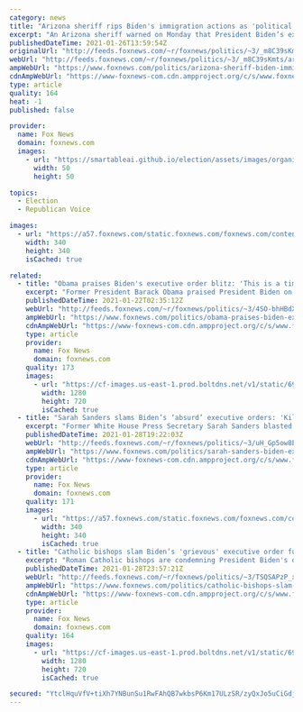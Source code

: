 ```yaml
---
category: news
title: "Arizona sheriff rips Biden's immigration actions as 'political theater': 'Stop this madness'"
excerpt: "An Arizona sheriff warned on Monday that President Biden’s executive orders on immigration are “hasty” and encouraged the president to “stop this madness.”"
publishedDateTime: 2021-01-26T13:59:54Z
originalUrl: "http://feeds.foxnews.com/~r/foxnews/politics/~3/_m8C39sKmts/arizona-sheriff-biden-immigration-actions-political-theater-border-security"
webUrl: "http://feeds.foxnews.com/~r/foxnews/politics/~3/_m8C39sKmts/arizona-sheriff-biden-immigration-actions-political-theater-border-security"
ampWebUrl: "https://www.foxnews.com/politics/arizona-sheriff-biden-immigration-actions-political-theater-border-security.amp"
cdnAmpWebUrl: "https://www-foxnews-com.cdn.ampproject.org/c/s/www.foxnews.com/politics/arizona-sheriff-biden-immigration-actions-political-theater-border-security.amp"
type: article
quality: 164
heat: -1
published: false

provider:
  name: Fox News
  domain: foxnews.com
  images:
    - url: "https://smartableai.github.io/election/assets/images/organizations/foxnews.com-50x50.jpg"
      width: 50
      height: 50

topics:
  - Election
  - Republican Voice

images:
  - url: "https://a57.foxnews.com/static.foxnews.com/foxnews.com/content/uploads/2020/10/340/340/Talia-Kaplan.jpg?ve=1&tl=1"
    width: 340
    height: 340
    isCached: true

related:
  - title: "Obama praises Biden's executive order blitz: 'This is a time for boldness'"
    excerpt: "Former President Barack Obama praised President Biden on Thursday for enacting a sweeping slate of executive orders within hours of his inauguration as president."
    publishedDateTime: 2021-01-22T02:35:12Z
    webUrl: "http://feeds.foxnews.com/~r/foxnews/politics/~3/4SO-bhHBdXk/obama-praises-biden-executive-order-blitz-this-is-a-time-for-boldness"
    ampWebUrl: "https://www.foxnews.com/politics/obama-praises-biden-executive-order-blitz-this-is-a-time-for-boldness.amp"
    cdnAmpWebUrl: "https://www-foxnews-com.cdn.ampproject.org/c/s/www.foxnews.com/politics/obama-praises-biden-executive-order-blitz-this-is-a-time-for-boldness.amp"
    type: article
    provider:
      name: Fox News
      domain: foxnews.com
    quality: 173
    images:
      - url: "https://cf-images.us-east-1.prod.boltdns.net/v1/static/694940094001/158a5324-bd78-42b4-bb85-fe4a4bbe248a/0a3fc3cf-becc-42c4-8c73-788c6711f952/1280x720/match/image.jpg"
        width: 1280
        height: 720
        isCached: true
  - title: "Sarah Sanders slams Biden’s ‘absurd’ executive orders: 'Killed' jobs on day one"
    excerpt: "Former White House Press Secretary Sarah Sanders blasted President Joe Biden and his administration Thursday for using their executive powers to \"kill\" American jobs during their first week in office."
    publishedDateTime: 2021-01-28T19:22:03Z
    webUrl: "http://feeds.foxnews.com/~r/foxnews/politics/~3/uH_Gp5ow8EM/sarah-sanders-biden-executive-orders-killing-jobs"
    ampWebUrl: "https://www.foxnews.com/politics/sarah-sanders-biden-executive-orders-killing-jobs.amp"
    cdnAmpWebUrl: "https://www-foxnews-com.cdn.ampproject.org/c/s/www.foxnews.com/politics/sarah-sanders-biden-executive-orders-killing-jobs.amp"
    type: article
    provider:
      name: Fox News
      domain: foxnews.com
    quality: 171
    images:
      - url: "https://a57.foxnews.com/static.foxnews.com/foxnews.com/content/uploads/2021/01/340/340/FOX-headshot-2-1.jpg?ve=1&tl=1"
        width: 340
        height: 340
        isCached: true
  - title: "Catholic bishops slam Biden’s 'grievous' executive order funding overseas abortion providers"
    excerpt: "Roman Catholic bishops are condemning President Biden's decision to reverse a policy that blocks funding for overseas abortion providers, calling a recent executive order on the issue \"incompatible with Catholic teaching.\""
    publishedDateTime: 2021-01-28T23:57:21Z
    webUrl: "http://feeds.foxnews.com/~r/foxnews/politics/~3/TSQSAPzP_xk/catholic-bishops-slam-biden-mexico-city-abortion"
    ampWebUrl: "https://www.foxnews.com/politics/catholic-bishops-slam-biden-mexico-city-abortion.amp"
    cdnAmpWebUrl: "https://www-foxnews-com.cdn.ampproject.org/c/s/www.foxnews.com/politics/catholic-bishops-slam-biden-mexico-city-abortion.amp"
    type: article
    provider:
      name: Fox News
      domain: foxnews.com
    quality: 164
    images:
      - url: "https://cf-images.us-east-1.prod.boltdns.net/v1/static/694940094001/28dd9146-caf4-4c06-b874-45d449d2b677/321e8c76-a4ae-41d7-ab50-16cf80f33e89/1280x720/match/image.jpg"
        width: 1280
        height: 720
        isCached: true

secured: "YtclHquVfV+tiXh7YNBunSu1RwFAhQB7wkbsP6Km17ULzSR/zyQxJo5uCiGdjuCuwipQ1q5tUXcqODMeo91odtNshqn+A76jnpkVlVQf6R0zLppXSnYoFb7dyXUImv9x2sxvPGCPu5u6cKrlpuvD0TRQgLjp1xeWjYYYgElLjq4lXdaZwjcw8c/lT/MFXVmwqCCKASj+5egm1zKFm2qar928lJaijn1Ru04AArdtMNwQxOJ2lJzNSV/K80149LSLp/BSlCn+JLPhvrs4N3sVD7Y7tWv5f49cFyT7j+0yqIU9fZd6JgJaPDXqysErMS46KJOoRqhphROEh8MEQ7pvZlNT0yTk+0xVPITn7SWfY1U=;tAv4EF5qmZliGaIumA6FjQ=="
---
```


